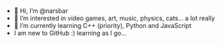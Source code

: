 - 👋 Hi, I’m @narsbar
- 👀 I’m interested in video games, art, music, physics, cats... a lot really
- 🌱 I’m currently learning C++ (priority), Python and JavaScript
- I am new to GitHub :) learning as I go...


<!---
narsbar/narsbar is a ✨ special ✨ repository because its `README.md` (this file) appears on your GitHub profile.
You can click the Preview link to take a look at your changes.
--->
